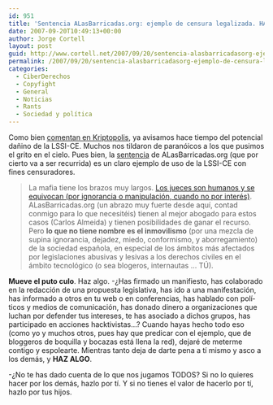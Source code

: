 ```yaml
---
id: 951
title: 'Sentencia ALasBarricadas.org: ejemplo de censura legalizada. HAZ ALGO'
date: 2007-09-20T10:49:13+00:00
author: Jorge Cortell
layout: post
guid: http://www.cortell.net/2007/09/20/sentencia-alasbarricadasorg-ejemplo-de-censura-legalizada/
permalink: /2007/09/20/sentencia-alasbarricadasorg-ejemplo-de-censura-legalizada/
categories:
  - CiberDerechos
  - Copyfight
  - General
  - Noticias
  - Rants
  - Sociedad y polí­tica
---
```

Como bien <a target="_blank" title="Kriptopolis" href="http://www.kriptopolis.org/cae-alasbarricadas">comentan en Kriptopolis</a>, ya avisamos hace tiempo del potencial dañino de la LSSI-CE. Muchos nos tildaron de paranóicos a los que pusimos el grito en el cielo. Pues bien, la <a target="_blank" title="PDF" href="http://nodo50.org/agl/sentencia_alb_sgae.pdf">sentencia</a> de ALasBarricadas.org (que por cierto va a ser recurrida) es un claro ejemplo de uso de la LSSI-CE con fines censuradores.

> La mafia tiene los brazos muy largos. <a title="Desarrollo caso ALasBarricadas.org" target="_blank" href="http://www.cortell.net/2007/09/19/desarrollo-caso-mamoncin-sgae-vs-alasbarricadasorg-mas-sobre-el-honor/">Los jueces son humanos y se equivocan (por ignorancia o manipulación, cuando no por interés)</a>. ALasBarricadas.org (un abrazo muy fuerte desde aquí­, contad conmigo para lo que necesitéis) tienen al mejor abogado para estos casos (Carlos Almeida) y tienen posibilidades de ganar el recurso. Pero **lo que no tiene nombre es el inmovilismo** (por una mezcla de supina ignorancia, dejadez, miedo, conformismo, y aborregamiento) de la sociedad española, en especial de los ámbitos más afectados por legislaciones abusivas y lesivas a los derechos civiles en el ámbito tecnológico (o sea blogeros, internautas ... TÚ).

**Mueve el puto culo**. Haz algo. -¿Has firmado un manifiesto, has colaborado en la redacción de una propuesta legislativa, has ido a una manifestación, has informado a otros en tu web o en conferencias, has hablado con polí­ticos y medios de comunicación, has donado dinero a organizaciones que luchan por defender tus intereses, te has asociado a dichos grupos, has participado en acciones hacktivistas...? Cuando hayas hecho todo eso (como yo y muchos otros, pues hay que predicar con el ejemplo, que de bloggeros de boquilla y bocazas está llena la red), dejaré de meterme contigo y espolearte. Mientras tanto deja de darte pena a tí­ mismo y asco a los demás, y **HAZ ALGO**.

-¿No te has dado cuenta de lo que nos jugamos TODOS? Si no lo quieres hacer por los demás, hazlo por tí­. Y si no tienes el valor de hacerlo por tí­, hazlo por tus hijos.